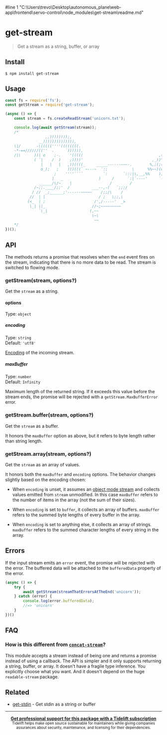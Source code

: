 #line 1 "C:\\Users\\trevo\\Desktop\\autonomous_plane\\web-app\\frontend\\servo-control\\node_modules\\get-stream\\readme.md"
# get-stream

> Get a stream as a string, buffer, or array

## Install

```
$ npm install get-stream
```

## Usage

```js
const fs = require('fs');
const getStream = require('get-stream');

(async () => {
	const stream = fs.createReadStream('unicorn.txt');

	console.log(await getStream(stream));
	/*
	              ,,))))))));,
	           __)))))))))))))),
	\|/       -\(((((''''((((((((.
	-*-==//////((''  .     `)))))),
	/|\      ))| o    ;-.    '(((((                                  ,(,
	         ( `|    /  )    ;))))'                               ,_))^;(~
	            |   |   |   ,))((((_     _____------~~~-.        %,;(;(>';'~
	            o_);   ;    )))(((` ~---~  `::           \      %%~~)(v;(`('~
	                  ;    ''''````         `:       `:::|\,__,%%    );`'; ~
	                 |   _                )     /      `:|`----'     `-'
	           ______/\/~    |                 /        /
	         /~;;.____/;;'  /          ___--,-(   `;;;/
	        / //  _;______;'------~~~~~    /;;/\    /
	       //  | |                        / ;   \;;,\
	      (<_  | ;                      /',/-----'  _>
	       \_| ||_                     //~;~~~~~~~~~
	           `\_|                   (,~~
	                                   \~\
	                                    ~~
	*/
})();
```

## API

The methods returns a promise that resolves when the `end` event fires on the stream, indicating that there is no more data to be read. The stream is switched to flowing mode.

### getStream(stream, options?)

Get the `stream` as a string.

#### options

Type: `object`

##### encoding

Type: `string`\
Default: `'utf8'`

[Encoding](https://nodejs.org/api/buffer.html#buffer_buffer) of the incoming stream.

##### maxBuffer

Type: `number`\
Default: `Infinity`

Maximum length of the returned string. If it exceeds this value before the stream ends, the promise will be rejected with a `getStream.MaxBufferError` error.

### getStream.buffer(stream, options?)

Get the `stream` as a buffer.

It honors the `maxBuffer` option as above, but it refers to byte length rather than string length.

### getStream.array(stream, options?)

Get the `stream` as an array of values.

It honors both the `maxBuffer` and `encoding` options. The behavior changes slightly based on the encoding chosen:

- When `encoding` is unset, it assumes an [object mode stream](https://nodesource.com/blog/understanding-object-streams/) and collects values emitted from `stream` unmodified. In this case `maxBuffer` refers to the number of items in the array (not the sum of their sizes).

- When `encoding` is set to `buffer`, it collects an array of buffers. `maxBuffer` refers to the summed byte lengths of every buffer in the array.

- When `encoding` is set to anything else, it collects an array of strings. `maxBuffer` refers to the summed character lengths of every string in the array.

## Errors

If the input stream emits an `error` event, the promise will be rejected with the error. The buffered data will be attached to the `bufferedData` property of the error.

```js
(async () => {
	try {
		await getStream(streamThatErrorsAtTheEnd('unicorn'));
	} catch (error) {
		console.log(error.bufferedData);
		//=> 'unicorn'
	}
})()
```

## FAQ

### How is this different from [`concat-stream`](https://github.com/maxogden/concat-stream)?

This module accepts a stream instead of being one and returns a promise instead of using a callback. The API is simpler and it only supports returning a string, buffer, or array. It doesn't have a fragile type inference. You explicitly choose what you want. And it doesn't depend on the huge `readable-stream` package.

## Related

- [get-stdin](https://github.com/sindresorhus/get-stdin) - Get stdin as a string or buffer

---

<div align="center">
	<b>
		<a href="https://tidelift.com/subscription/pkg/npm-get-stream?utm_source=npm-get-stream&utm_medium=referral&utm_campaign=readme">Get professional support for this package with a Tidelift subscription</a>
	</b>
	<br>
	<sub>
		Tidelift helps make open source sustainable for maintainers while giving companies<br>assurances about security, maintenance, and licensing for their dependencies.
	</sub>
</div>
